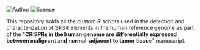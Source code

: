 ![Author](https://img.shields.io/badge/Author-Job%20van%20Riet-orange.svg) ![license](https://img.shields.io/badge/license-GPL--3-blue.svg)

This repository holds all the custom *R* scripts used in the detection and characterization of SRSR elements in the human reference genome as part of the "**CRISPRs in the human genome are differentially expressed between malignant and normal-adjacent to tumor tissue**" manuscript.